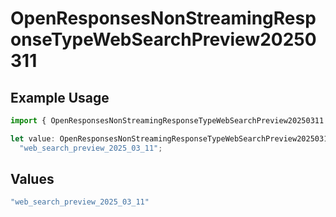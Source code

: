 # OpenResponsesNonStreamingResponseTypeWebSearchPreview20250311

## Example Usage

```typescript
import { OpenResponsesNonStreamingResponseTypeWebSearchPreview20250311 } from "@openrouter/sdk/models";

let value: OpenResponsesNonStreamingResponseTypeWebSearchPreview20250311 =
  "web_search_preview_2025_03_11";
```

## Values

```typescript
"web_search_preview_2025_03_11"
```